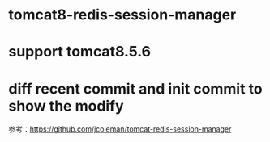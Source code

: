# tomcat8-redis-session-manager
# support tomcat8.5.6
# diff recent commit and init commit to show the modify
参考：https://github.com/jcoleman/tomcat-redis-session-manager